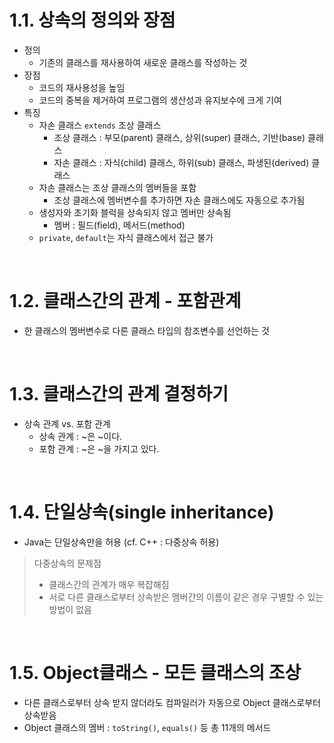 # 1.1. 상속의 정의와 장점

-   정의
    -   기존의 클래스를 재사용하여 새로운 클래스를 작성하는 것
-   장점
    -   코드의 재사용성을 높임
    -   코드의 중복을 제거하여 프로그램의 생산성과 유지보수에 크게 기여
-   특징  
    -   자손 클래스 `extends` 조상 클래스  
        -   조상 클래스 : 부모(parent) 클래스, 상위(super) 클래스, 기반(base) 클래스
        -   자손 클래스 : 자식(child) 클래스, 하위(sub) 클래스, 파생된(derived) 클래스
    -   자손 클래스는 조상 클래스의 멤버들을 포함
        -   조상 클래스에 멤버변수를 추가하면 자손 클래스에도 자동으로 추가됨
    -   생성자와 초기화 블럭을 상속되지 않고 멤버만 상속됨
        -   멤버 : 필드(field), 메서드(method)
    -   `private`, `default`는 자식 클래스에서 접근 불가

<br>

# 1.2. 클래스간의 관계 - 포함관계

-   한 클래스의 멤버변수로 다른 클래스 타입의 참조변수를 선언하는 것

<br>

# 1.3. 클래스간의 관계 결정하기

-   상속 관계 vs. 포함 관계
    -   상속 관계 : ~은 ~이다.
    -   포함 관계 : ~은 ~을 가지고 있다.

<br>

# 1.4. 단일상속(single inheritance)

-   Java는 단일상속만을 허용 (cf. C++ : 다중상속 허용)
> 다중상속의 문제점
> -   클래스간의 관계가 매우 복잡해짐
> -   서로 다른 클래스로부터 상속받은 멤버간의 이름이 같은 경우 구별할 수 있는 방법이 없음
 
<br>

# 1.5. Object클래스 - 모든 클래스의 조상

-   다른 클래스로부터 상속 받지 않더라도 컴파일러가 자동으로 Object 클래스로부터 상속받음
-   Object 클래스의 멤버 : `toString()`, `equals()` 등 총 11개의 메서드

<br>
